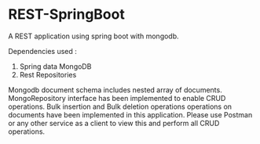 # REST-SpringBoot

A REST application using spring boot with mongodb.

Dependencies used :
1. Spring data MongoDB
2. Rest Repositories

Mongodb document schema includes nested array of documents. MongoRepository interface has been implemented to enable CRUD operations. Bulk insertion and Bulk deletion operations  operations on documents have been implemented in this application. Please use Postman or any other service as a client to view this and perform all CRUD operations.
